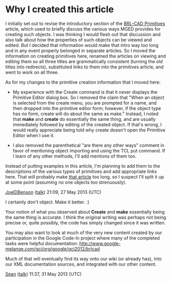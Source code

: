 # Why I created this article

I initially set out to revise the introductory section of the [BRL-CAD
Primitives](BRL-CAD_Primitives.md) article, which used to
briefly discuss the various ways MGED provides for creating such
objects. I was thinking I would flesh out that discussion and also talk
about how the properties of such objects can be viewed and edited. But I
decided that information would make that intro way too long and in any
event properly belonged in separate articles. So I moved the information
on creating primitives here, renamed the articles on viewing and editing
them so all three titles are grammatically consistent (turning the old
titles into redirects), substituted links to them into the primitives
article, and went to work on all three.

As for my changes to the primitive creation information that I moved
here:

-   My experience with the Create command is that it never displays the
    Primitive Editor dialog box. So I removed the claim that "When an
    object is selected from the create menu, you are prompted for a
    name, and then dropped into the primitive editor form; however, if
    the object type has no form, create will do about the same as make."
    Instead, I noted that **make** and **create** do essentially the
    same thing, and are usually immediately followed by editing of the
    created object. If that's wrong, I would really appreciate being
    told why create doesn't open the Primitive Editor when I use it.

<!-- -->

-   I also removed the parenthetical "are there any other ways" comment
    in favor of mentioning object importing and using the TCL put
    command. If I learn of any other methods, I'll add mentions of them
    too.

Instead of putting examples in this article, I'm planning to add them to
the descriptions of the various types of primitives and add appropriate
links here. That will probably make [that
article](BRL-CAD_Primitives.md) too long, so I suspect I'll
split it up at some point (assuming no one objects too strenuously).

[JoelDBenson](user/JoelDBenson.md)
([talk](User_talk:JoelDBenson.md)) 21:09, 27 May 2013 (UTC)

I certainly don't object. Make it better. :)

Your notion of what you observed about **Create** and **make**
essentially being the same thing is accurate. I think the original
writing was perhaps not being precise or, quite possibly, the code has
simply changed since it was written.

You may also want to look at much of the very new content created by our
participation in the Google Code-In project where many of the completed
tasks were helpful documentation:
<http://www.google-melange.com/gci/org/google/gci2012/brlcad>

Much of that will eventually find its way onto our wiki (or already
has), into our XML documentation sources, and integrated with our other
content.

[Sean](user/Sean.md) ([talk](User_talk:Sean.md)) 11:37,
31 May 2013 (UTC)
